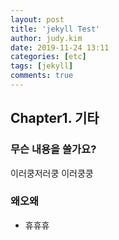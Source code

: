 ```yaml
---
layout: post
title: 'jekyll Test'
author: judy.kim
date: 2019-11-24 13:11
categories: [etc]
tags: [jekyll]
comments: true
---
```


## Chapter1. 기타

### 무슨 내용을 쓸가요?
이러쿵저러쿵 이러쿵쿵

### 왜오왜
- 휴휴휴
